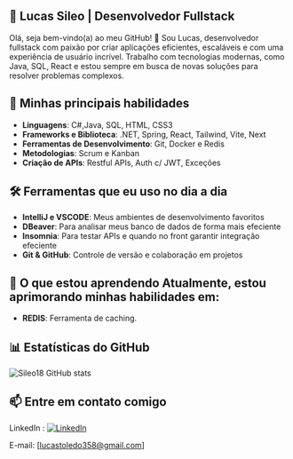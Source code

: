 ## 🌟 Lucas Sileo | Desenvolvedor Fullstack

Olá, seja bem-vindo(a) ao meu GitHub! 👋
Sou Lucas, desenvolvedor fullstack com paixão por criar aplicações eficientes, escaláveis e com uma experiência de usuário incrível. Trabalho com tecnologias modernas, como Java, SQL, React e estou sempre em busca de novas soluções para resolver problemas complexos.

## 🚀 Minhas principais habilidades

- **Linguagens**: C#,Java, SQL, HTML, CSS3
- **Frameworks e Biblioteca**: .NET, Spring, React, Tailwind, Vite, Next
- **Ferramentas de Desenvolvimento**: Git, Docker e Redis
- **Metodologias**: Scrum e Kanban
- **Criação de APIs**: Restful APIs, Auth c/ JWT, Exceções

## 🛠 Ferramentas que eu uso no dia a dia 

- **IntelliJ e VSCODE**: Meus ambientes de desenvolvimento favoritos 
- **DBeaver**: Para analisar meus banco de dados de forma mais efeciente 
- **Insomnia**: Para testar APIs e quando no front garantir integração efeciente
- **Git & GitHub**: Controle de versão e colaboração em projetos 

## 🌱 O que estou aprendendo Atualmente, estou aprimorando minhas habilidades em:

- **REDIS**: Ferramenta de caching.

## 📊 Estatísticas do GitHub

![Sileo18 GitHub stats](https://github-readme-stats.vercel.app/api?username=sileo18&show_icons=true&theme=radical)

## 📫 Entre em contato comigo

LinkedIn : [![LinkedIn](https://img.shields.io/badge/LinkedIn-%230077B5.svg?logo=linkedin&logoColor=white)]([https://www.linkedin.com/in/lucas-antonio-toledo-sileo-b42593237/](https://www.linkedin.com/in/lucas-antonio-toledo-sileo-b42593237/)) 

E-mail: [lucastoledo358@gmail.com]


